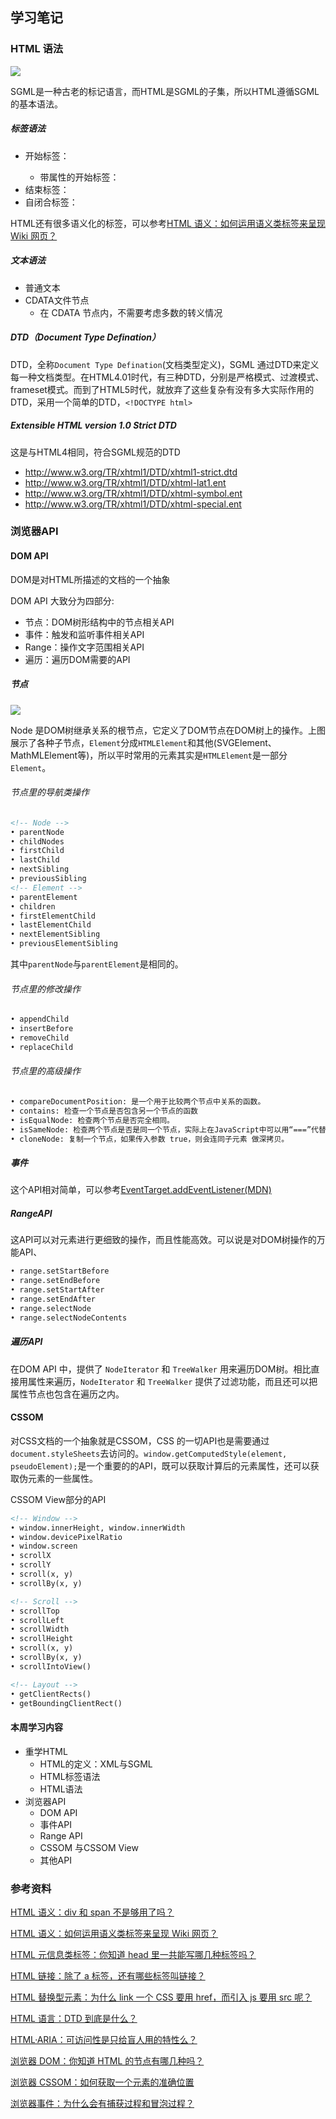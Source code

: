 ## 学习笔记

### HTML 语法 

![](https://static001.geekbang.org/resource/image/b6/bc/b6fdf08dbe47c837e274ff1bb6f630bc.jpg)

SGML是一种古老的标记语言，而HTML是SGML的子集，所以HTML遵循SGML的基本语法。

##### 标签语法

* 开始标签：<tagname>
  * 带属性的开始标签： <tagname attributename="attributevalue">
* 结束标签：</tagname>
* 自闭合标签：<tagname />

HTML还有很多语义化的标签，可以参考[HTML 语义：如何运用语义类标签来呈现 Wiki 网页？](https://time.geekbang.org/column/article/78168)

##### 文本语法

* 普通文本
* CDATA文件节点
  * 在 CDATA 节点内，不需要考虑多数的转义情况

##### DTD（Document Type Defination）

DTD，全称`Document Type Defination`(文档类型定义)，SGML 通过DTD来定义每一种文档类型。在HTML4.01时代，有三种DTD，分别是严格模式、过渡模式、frameset模式。而到了HTML5时代，就放弃了这些复杂有没有多大实际作用的DTD，采用一个简单的DTD，`<!DOCTYPE html>`

##### Extensible HTML version 1.0 Strict DTD

这是与HTML4相同，符合SGML规范的DTD

* http://www.w3.org/TR/xhtml1/DTD/xhtml1-strict.dtd
* http://www.w3.org/TR/xhtml1/DTD/xhtml-lat1.ent
* http://www.w3.org/TR/xhtml1/DTD/xhtml-symbol.ent
* http://www.w3.org/TR/xhtml1/DTD/xhtml-special.ent

### 浏览器API

#### DOM API

DOM是对HTML所描述的文档的一个抽象

DOM API 大致分为四部分:

* 节点：DOM树形结构中的节点相关API
* 事件：触发和监听事件相关API
* Range：操作文字范围相关API
* 遍历：遍历DOM需要的API

##### 节点

![](https://static001.geekbang.org/resource/image/6e/f6/6e278e450d8cc7122da3616fd18b9cf6.png)

Node 是DOM树继承关系的根节点，它定义了DOM节点在DOM树上的操作。上图展示了各种子节点，`Element`分成`HTMLElement`和其他(SVGElement、MathMLElement等)，所以平时常用的元素其实是`HTMLElement`是一部分`Element`。

###### 节点里的导航类操作

```html
<!-- Node -->
• parentNode 
• childNodes 
• firstChild
• lastChild
• nextSibling
• previousSibling
<!-- Element -->
• parentElement
• children
• firstElementChild
• lastElementChild
• nextElementSibling
• previousElementSibling
```

其中`parentNode`与`parentElement`是相同的。

###### 节点里的修改操作

```html
• appendChild 
• insertBefore 
• removeChild 
• replaceChild
```

###### 节点里的高级操作

```html
• compareDocumentPosition: 是一个用于比较两个节点中关系的函数。
• contains: 检查一个节点是否包含另一个节点的函数
• isEqualNode: 检查两个节点是否完全相同。
• isSameNode: 检查两个节点是否是同一个节点，实际上在JavaScript中可以用“===”代替，有可能用于处理不同语言的对象比较。
• cloneNode: 复制一个节点，如果传入参数 true，则会连同子元素 做深拷贝。
```

##### 事件

这个API相对简单，可以参考[EventTarget.addEventListener(MDN)](https://developer.mozilla.org/en-US/docs/Web/API/EventTarget/addEventListener)

##### RangeAPI

这API可以对元素进行更细致的操作，而且性能高效。可以说是对DOM树操作的万能API、

```html
• range.setStartBefore 
• range.setEndBefore 
• range.setStartAfter
• range.setEndAfter
• range.selectNode
• range.selectNodeContents
```

##### 遍历API

在DOM API 中，提供了 `NodeIterator` 和 `TreeWalker` 用来遍历DOM树。相比直接用属性来遍历，`NodeIterator` 和 `TreeWalker` 提供了过滤功能，而且还可以把属性节点也包含在遍历之内。

#### CSSOM 

对CSS文档的一个抽象就是CSSOM，CSS 的一切API也是需要通过`document.styleSheets`去访问的。`window.getComputedStyle(element, pseudoElement);`是一个重要的的API，既可以获取计算后的元素属性，还可以获取伪元素的一些属性。

CSSOM View部分的API

```html
<!-- Window -->
• window.innerHeight, window.innerWidth
• window.devicePixelRatio
• window.screen
• scrollX 
• scrollY
• scroll(x, y)
• scrollBy(x, y)

<!-- Scroll -->
• scrollTop
• scrollLeft
• scrollWidth
• scrollHeight
• scroll(x, y)
• scrollBy(x, y)
• scrollIntoView()

<!-- Layout -->
• getClientRects()
• getBoundingClientRect()
```



#### 本周学习内容

* 重学HTML
  * HTML的定义：XML与SGML
  * HTML标签语法
  * HTML语法
* 浏览器API
  * DOM API
  * 事件API
  * Range API
  * CSSOM 与CSSOM View
  * 其他API

### 参考资料

[HTML 语义：div 和 span 不是够用了吗？](https://time.geekbang.org/column/article/78158)

[HTML 语义：如何运用语义类标签来呈现 Wiki 网页？](https://time.geekbang.org/column/article/78168)

[HTML 元信息类标签：你知道 head 里一共能写哪几种标签吗？](https://time.geekbang.org/column/article/82711)

[HTML 链接：除了 a 标签，还有哪些标签叫链接？](https://time.geekbang.org/column/article/85341)

[HTML 替换型元素：为什么 link 一个 CSS 要用 href，而引入 js 要用 src 呢？](https://time.geekbang.org/column/article/89491)

[HTML 语言：DTD 到底是什么？](https://time.geekbang.org/column/article/92227)

[HTML·ARIA：可访问性是只给盲人用的特性么？](https://time.geekbang.org/column/article/93777)

[浏览器 DOM：你知道 HTML 的节点有哪几种吗？](https://time.geekbang.org/column/article/85031)

[浏览器 CSSOM：如何获取一个元素的准确位置](https://time.geekbang.org/column/article/86117)

[浏览器事件：为什么会有捕获过程和冒泡过程？](https://time.geekbang.org/column/article/90485)